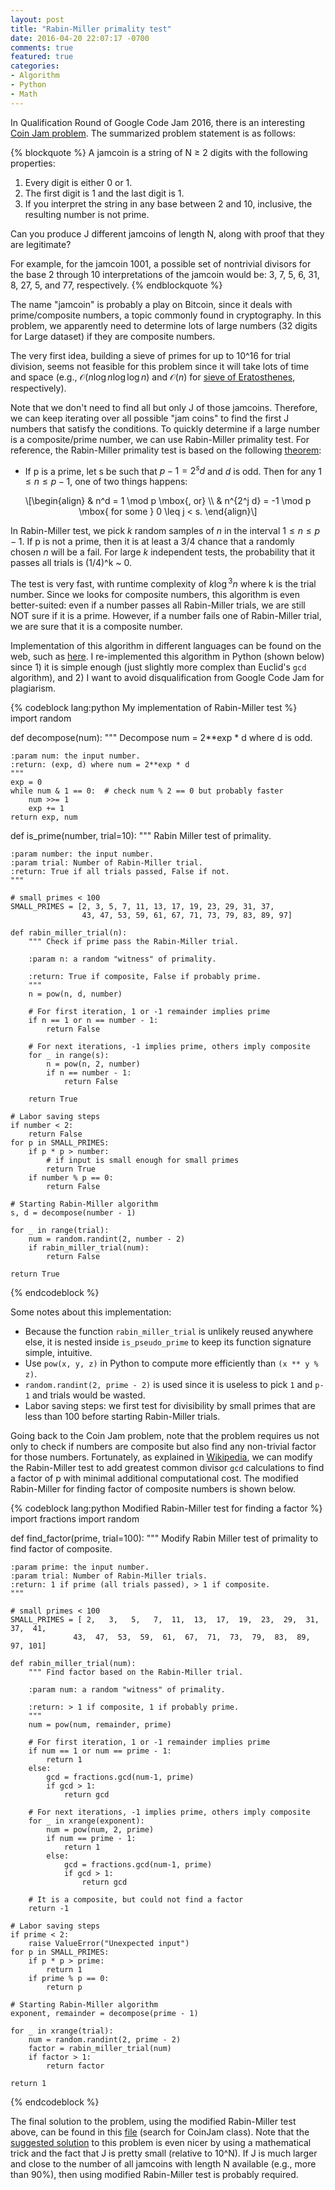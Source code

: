 ```yaml
---
layout: post
title: "Rabin-Miller primality test"
date: 2016-04-20 22:07:17 -0700
comments: true
featured: true
categories: 
- Algorithm
- Python
- Math
---
```


In Qualification Round of Google Code Jam 2016, there is an interesting [Coin Jam problem](https://code.google.com/codejam/contest/6254486/dashboard#s=p2).
The summarized problem statement is as follows:

{% blockquote %}
A jamcoin is a string of N ≥ 2 digits with the following properties:

1) Every digit is either 0 or 1.
2) The first digit is 1 and the last digit is 1.
3) If you interpret the string in any base between 2 and 10, inclusive, the resulting number is not prime.

Can you produce J different jamcoins of length N, along with proof that they are legitimate?

For example, for the jamcoin 1001, a possible set of nontrivial divisors for the base 2 through 10 interpretations of the jamcoin would be: 3, 7, 5, 6, 31, 8, 27, 5, and 77, respectively.
{% endblockquote %}

<!--more-->

The name "jamcoin" is probably a play on Bitcoin, since it deals with prime/composite numbers, a topic commonly found in cryptography.
In this problem, we apparently need to determine lots of large numbers (32 digits for Large dataset) if they are composite numbers.

The very first idea, building a sieve of primes for up to 10^16 for trial division, seems not feasible for this problem since it will take lots of time and space (e.g., $\mathcal{O}(n\log{}n \log{}\log{}n)$ and $\mathcal{O}(n)$ for [sieve of Eratosthenes](https://en.wikipedia.org/wiki/Sieve_of_Eratosthenes), respectively).

Note that we don't need to find all but only J of those jamcoins.
Therefore, we can keep iterating over all possible "jam coins" to find the first J numbers that satisfy the conditions.
To quickly determine if a large number is a composite/prime number, we can use Rabin-Miller primality test.
For reference, the Rabin-Miller primality test is based on the following [theorem](http://mathworld.wolfram.com/Rabin-MillerStrongPseudoprimeTest.html): 

* If p is a prime, let s be such that $p-1 = 2^{s}d$ and $d$ is odd. Then for any $1 \leq n \leq p-1$, one of two things happens:

<p><span class="math display">\[\begin{align}
&amp; n^d = 1 \mod p \mbox{, or} \\
&amp; n^{2^j d} = -1 \mod p \mbox{ for some } 0 \leq j &lt; s.
\end{align}\]</span></p>

In Rabin-Miller test, we pick $k$ random samples of $n$ in the interval $1 \leq n \leq p-1$.
If p is not a prime, then it is at least a 3/4 chance that a randomly chosen $n$ will be a fail.
For large $k$ independent tests, the probability that it passes all trials is (1/4)^k ~ 0.

The test is very fast, with runtime complexity of $k \log{}^3 n$ where k is the trial number.
Since we looks for composite numbers, this algorithm is even better-suited: even if a number passes all Rabin-Miller trials, we are still NOT sure if it is a prime.
However, if a number fails one of Rabin-Miller trial, we are sure that it is a composite number.

Implementation of this algorithm in different languages can be found on the web, such as [here](https://en.wikibooks.org/wiki/Algorithm_Implementation/Mathematics/Primality_Testing).
I re-implemented this algorithm in Python (shown below) since 1) it is simple enough (just slightly more complex than Euclid's `gcd` algorithm), and 2) I want to avoid disqualification from Google Code Jam for plagiarism. 

{% codeblock lang:python My implementation of Rabin-Miller test %} 
import random

def decompose(num):
    """ Decompose num = 2**exp * d where d is odd.

    :param num: the input number.
    :return: (exp, d) where num = 2**exp * d
    """
    exp = 0
    while num & 1 == 0:  # check num % 2 == 0 but probably faster
        num >>= 1
        exp += 1
    return exp, num


def is_prime(number, trial=10):
    """ Rabin Miller test of primality.

    :param number: the input number.
    :param trial: Number of Rabin-Miller trial.
    :return: True if all trials passed, False if not.
    """

    # small primes < 100
    SMALL_PRIMES = [2, 3, 5, 7, 11, 13, 17, 19, 23, 29, 31, 37,
                    43, 47, 53, 59, 61, 67, 71, 73, 79, 83, 89, 97]

    def rabin_miller_trial(n):
        """ Check if prime pass the Rabin-Miller trial.

        :param n: a random "witness" of primality.

        :return: True if composite, False if probably prime.
        """
        n = pow(n, d, number)

        # For first iteration, 1 or -1 remainder implies prime
        if n == 1 or n == number - 1:
            return False

        # For next iterations, -1 implies prime, others imply composite
        for _ in range(s):
            n = pow(n, 2, number)
            if n == number - 1:
                return False

        return True

    # Labor saving steps
    if number < 2:
        return False
    for p in SMALL_PRIMES:
        if p * p > number:
            # if input is small enough for small primes
            return True
        if number % p == 0:
            return False

    # Starting Rabin-Miller algorithm
    s, d = decompose(number - 1)

    for _ in range(trial):
        num = random.randint(2, number - 2)
        if rabin_miller_trial(num):
            return False

    return True
{% endcodeblock %}

Some notes about this implementation:

* Because the function `rabin_miller_trial` is unlikely reused anywhere else, it is nested inside `is_pseudo_prime` to keep its function signature simple, intuitive.
* Use `pow(x, y, z)` in Python to compute more efficiently than `(x ** y % z)`.
* `random.randint(2, prime - 2)` is used since it is useless to pick `1` and `p-1` and trials would be wasted.
* Labor saving steps: we first test for divisibility by small primes that are less than 100 before starting Rabin-Miller trials.

Going back to the Coin Jam problem, note that the problem requires us not only to check if numbers are composite but also find any non-trivial factor for those numbers.
Fortunately, as explained in [Wikipedia](https://en.wikipedia.org/wiki/Miller%E2%80%93Rabin_primality_test), we can modify the Rabin-Miller test to add greatest common divisor `gcd` calculations to find a factor of p with minimal additional computational cost.
The modified Rabin-Miller for finding factor of composite numbers is shown below.

{% codeblock lang:python Modified Rabin-Miller test for finding a factor %}
import fractions
import random

def find_factor(prime, trial=100):
    """ Modify Rabin Miller test of primality to find factor of composite.

    :param prime: the input number.
    :param trial: Number of Rabin-Miller trials.
    :return: 1 if prime (all trials passed), > 1 if composite.
    """

    # small primes < 100
    SMALL_PRIMES = [ 2,   3,   5,   7,  11,  13,  17,  19,  23,  29,  31,  37,  41,
                  43,  47,  53,  59,  61,  67,  71,  73,  79,  83,  89,  97, 101]

    def rabin_miller_trial(num):
        """ Find factor based on the Rabin-Miller trial.

        :param num: a random "witness" of primality.

        :return: > 1 if composite, 1 if probably prime.
        """
        num = pow(num, remainder, prime)

        # For first iteration, 1 or -1 remainder implies prime
        if num == 1 or num == prime - 1:
            return 1
        else:
            gcd = fractions.gcd(num-1, prime)
            if gcd > 1:
                return gcd

        # For next iterations, -1 implies prime, others imply composite
        for _ in xrange(exponent):
            num = pow(num, 2, prime)
            if num == prime - 1:
                return 1
            else:
                gcd = fractions.gcd(num-1, prime)
                if gcd > 1:
                    return gcd

        # It is a composite, but could not find a factor
        return -1

    # Labor saving steps
    if prime < 2:
        raise ValueError("Unexpected input")
    for p in SMALL_PRIMES:
        if p * p > prime:
            return 1
        if prime % p == 0:
            return p

    # Starting Rabin-Miller algorithm
    exponent, remainder = decompose(prime - 1)

    for _ in xrange(trial):
        num = random.randint(2, prime - 2)
        factor = rabin_miller_trial(num)
        if factor > 1:
            return factor

    return 1
{% endcodeblock %}

The final solution to the problem, using the modified Rabin-Miller test above, can be found in this [file](https://github.com/tdongsi/python/blob/master/CodeJam/codejam/y2016/codejam.py) (search for CoinJam class).
Note that the [suggested solution](https://code.google.com/codejam/contest/6254486/dashboard#s=a&a=2) to this problem is even nicer by using a mathematical trick and the fact that J is pretty small (relative to 10^N).
If J is much larger and close to the number of all jamcoins with length N available (e.g., more than 90%), then using modified Rabin-Miller test is probably required.
